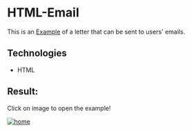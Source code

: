 # HTML-Email
This is an [Example](https://dimatarhan.github.io/html-email/) of a letter that can be sent to users' emails.
## Technologies
+ HTML
## Result:
Click on image to open the example!

[![home](https://github.com/dimaTarhan/html-email/blob/master/example.PNG)](https://dimatarhan.github.io/html-email/)
